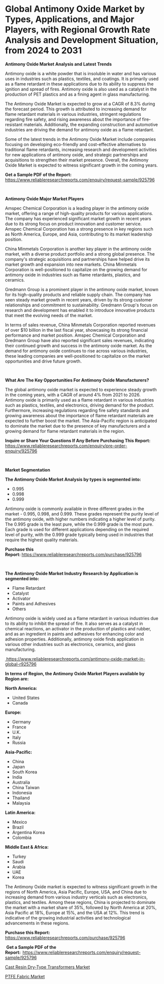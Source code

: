 <p><h1>Global Antimony Oxide Market by Types, Applications, and Major Players, with Regional Growth Rate Analysis and Development Situation, from 2024 to 2031</h1></p><p><strong>Antimony Oxide Market Analysis and Latest Trends</strong></p>
<p><p>Antimony oxide is a white powder that is insoluble in water and has various uses in industries such as plastics, textiles, and coatings. It is primarily used as a flame retardant in these applications due to its ability to suppress the ignition and spread of fires. Antimony oxide is also used as a catalyst in the production of PET plastics and as a fining agent in glass manufacturing.</p><p>The Antimony Oxide Market is expected to grow at a CAGR of 8.3% during the forecast period. This growth is attributed to increasing demand for flame retardant materials in various industries, stringent regulations regarding fire safety, and rising awareness about the importance of fire-resistant materials. Additionally, the expanding construction and automotive industries are driving the demand for antimony oxide as a flame retardant.</p><p>Some of the latest trends in the Antimony Oxide Market include companies focusing on developing eco-friendly and cost-effective alternatives to traditional flame retardants, increasing research and development activities for new applications of antimony oxide, and strategic partnerships and acquisitions to strengthen their market presence. Overall, the Antimony Oxide Market is expected to witness significant growth in the coming years.</p></p>
<p><strong>Get a Sample PDF of the Report:&nbsp;</strong> <a href="https://www.reliableresearchreports.com/enquiry/request-sample/925796">https://www.reliableresearchreports.com/enquiry/request-sample/925796</a></p>
<p>&nbsp;</p>
<p><strong>Antimony Oxide Major Market Players</strong></p>
<p><p>Amspec Chemical Corporation is a leading player in the antimony oxide market, offering a range of high-quality products for various applications. The company has experienced significant market growth in recent years due to its strong focus on product innovation and customer service. Amspec Chemical Corporation has a strong presence in key regions such as North America, Europe, and Asia, contributing to its market leadership position.</p><p>China Minmetals Corporation is another key player in the antimony oxide market, with a diverse product portfolio and a strong global presence. The company's strategic acquisitions and partnerships have helped drive its market growth and expansion into new markets. China Minmetals Corporation is well-positioned to capitalize on the growing demand for antimony oxide in industries such as flame retardants, plastics, and ceramics.</p><p>Gredmann Group is a prominent player in the antimony oxide market, known for its high-quality products and reliable supply chain. The company has seen steady market growth in recent years, driven by its strong customer relationships and commitment to sustainability. Gredmann Group's focus on research and development has enabled it to introduce innovative products that meet the evolving needs of the market.</p><p>In terms of sales revenue, China Minmetals Corporation reported revenues of over $10 billion in the last fiscal year, showcasing its strong financial performance and market position. Amspec Chemical Corporation and Gredmann Group have also reported significant sales revenues, indicating their continued growth and success in the antimony oxide market. As the demand for antimony oxide continues to rise across various industries, these leading companies are well-positioned to capitalize on the market opportunities and drive future growth.</p></p>
<p>&nbsp;</p>
<p><strong>What Are The Key Opportunities For Antimony Oxide Manufacturers?</strong></p>
<p><p>The global antimony oxide market is expected to experience steady growth in the coming years, with a CAGR of around 4% from 2021 to 2026. Antimony oxide is primarily used as a flame retardant in various industries such as plastics, textiles, and electronics, driving demand for the product. Furthermore, increasing regulations regarding fire safety standards and growing awareness about the importance of flame retardant materials are expected to further boost the market. The Asia-Pacific region is anticipated to dominate the market due to the presence of key manufacturers and a growing demand for flame retardant materials in the region.</p></p>
<p><strong>Inquire or Share Your Questions If Any Before Purchasing This Report:</strong> <a href="https://www.reliableresearchreports.com/enquiry/pre-order-enquiry/925796">https://www.reliableresearchreports.com/enquiry/pre-order-enquiry/925796</a></p>
<p>&nbsp;</p>
<p><strong>Market Segmentation</strong></p>
<p><strong>The Antimony Oxide Market Analysis by types is segmented into:</strong></p>
<p><ul><li>0.995</li><li>0.998</li><li>0.999</li></ul></p>
<p><p>Antimony oxide is commonly available in three different grades in the market - 0.995, 0.998, and 0.999. These grades represent the purity level of the antimony oxide, with higher numbers indicating a higher level of purity. The 0.995 grade is the least pure, while the 0.999 grade is the most pure. Each grade is used for different applications depending on the required level of purity, with the 0.999 grade typically being used in industries that require the highest quality materials.</p></p>
<p><strong>Purchase this Report:&nbsp;</strong><a href="https://www.reliableresearchreports.com/purchase/925796">https://www.reliableresearchreports.com/purchase/925796</a></p>
<p>&nbsp;</p>
<p><strong>The Antimony Oxide Market Industry Research by Application is segmented into:</strong></p>
<p><ul><li>Flame Retardant</li><li>Catalyst</li><li>Activator</li><li>Paints and Adhesives</li><li>Others</li></ul></p>
<p><p>Antimony oxide is widely used as a flame retardant in various industries due to its ability to inhibit the spread of fire. It also serves as a catalyst in chemical reactions, an activator in the production of plastics and rubber, and as an ingredient in paints and adhesives for enhancing color and adhesion properties. Additionally, antimony oxide finds application in various other industries such as electronics, ceramics, and glass manufacturing.</p></p>
<p><a href="https://www.reliableresearchreports.com/antimony-oxide-market-in-global-r925796">&nbsp;https://www.reliableresearchreports.com/antimony-oxide-market-in-global-r925796</a></p>
<p><strong>In terms of Region, the Antimony Oxide Market Players available by Region are:</strong></p>
<p>
    <p> <strong> North America: </strong>
        <ul>
            <li>United States</li>
            <li>Canada</li>
        </ul>
        </p> 
    <p> <strong> Europe: </strong>
        <ul>
            <li>Germany</li>
            <li>France</li>
            <li>U.K.</li>
            <li>Italy</li>
            <li>Russia</li>
        </ul>
        </p> 
    <p> <strong> Asia-Pacific: </strong>
        <ul>
            <li>China</li>
            <li>Japan</li>
            <li>South Korea</li>
            <li>India</li>
            <li>Australia</li>
            <li>China Taiwan</li>
            <li>Indonesia</li>
            <li>Thailand</li>
            <li>Malaysia</li>
        </ul>
        </p> 
    <p> <strong> Latin America: </strong>
        <ul>
            <li>Mexico</li>
            <li>Brazil</li>
            <li>Argentina Korea</li>
            <li>Colombia</li>
        </ul>
        </p> 
    <p> <strong> Middle East & Africa: </strong>
        <ul>
            <li>Turkey</li>
            <li>Saudi</li>
            <li>Arabia</li>
            <li>UAE</li>
            <li>Korea</li>
        </ul>
    </p>
    </p>
<p><p>The Antimony Oxide market is expected to witness significant growth in the regions of North America, Asia Pacific, Europe, USA, and China due to increasing demand from various industry verticals such as electronics, plastics, and textiles. Among these regions, China is projected to dominate the market with a market share of 35%, followed by North America at 20%, Asia Pacific at 18%, Europe at 15%, and the USA at 12%. This trend is indicative of the growing industrial activities and technological advancements in these regions.</p></p>
<p><strong>Purchase this Report: </strong><a href="https://www.reliableresearchreports.com/purchase/925796">https://www.reliableresearchreports.com/purchase/925796</a></p>
<p>&nbsp;<strong>Get a Sample PDF of the Report:&nbsp;&nbsp;</strong><a href="https://www.reliableresearchreports.com/enquiry/request-sample/925796">https://www.reliableresearchreports.com/enquiry/request-sample/925796</a></p>
<p><strong></strong></p>
<p><p><a href="https://github.com/connormarshall794/Market-Research-Report-List-1/blob/main/cast-resin-dry-type-transformers-market.md">Cast Resin Dry-Type Transformers Market</a></p><p><a href="https://view.publitas.com/reportprime-1/exploring-ptfe-fabric-market-dynamics-global-trends-and-future-growth-prospects-2024-2031-covered-in-130-pages/">PTFE Fabric Market</a></p></p>